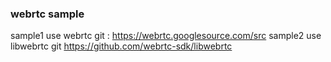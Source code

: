 ### webrtc sample
sample1 use webrtc
git : https://webrtc.googlesource.com/src
sample2 use libwebrtc
git https://github.com/webrtc-sdk/libwebrtc